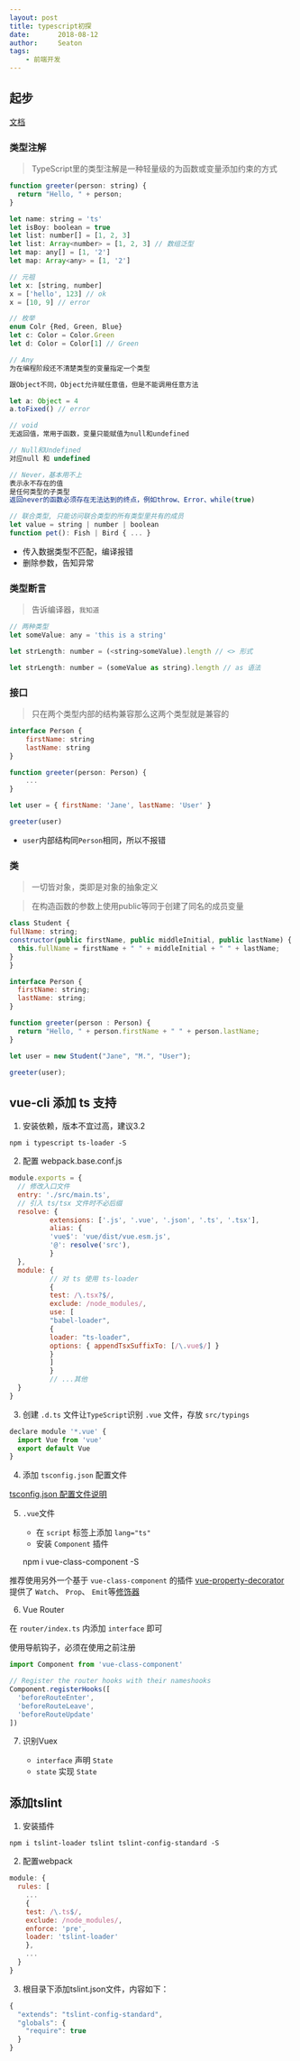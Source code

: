 ```yaml
---
layout: post
title: typescript初探
date:       2018-08-12
author:     Seaton
tags:
    - 前端开发
---
```


## 起步

[文档](https://www.tslang.cn/docs/home.html)

### 类型注解

> TypeScript里的类型注解是一种轻量级的为函数或变量添加约束的方式

```js
function greeter(person: string) {
  return "Hello, " + person;
}

let name: string = 'ts'
let isBoy: boolean = true
let list: number[] = [1, 2, 3]
let list: Array<number> = [1, 2, 3] // 数组泛型
let map: any[] = [1, '2']
let map: Array<any> = [1, '2']

// 元祖
let x: [string, number]
x = ['hello', 123] // ok
x = [10, 9] // error

// 枚举
enum Colr {Red, Green, Blue}
let c: Color = Color.Green
let d: Color = Color[1] // Green

// Any
为在编程阶段还不清楚类型的变量指定一个类型

跟Object不同，Object允许赋任意值，但是不能调用任意方法

let a: Object = 4
a.toFixed() // error

// void
无返回值，常用于函数，变量只能赋值为null和undefined

// Null和Undefined
对应null 和 undefined

// Never，基本用不上
表示永不存在的值
是任何类型的子类型
返回never的函数必须存在无法达到的终点，例如throw、Error、while(true)

// 联合类型, 只能访问联合类型的所有类型里共有的成员
let value = string | number | boolean
function pet(): Fish | Bird { ... }
```
    

- 传入数据类型不匹配，编译报错
- 删除参数，告知异常

### 类型断言

> 告诉编译器，`我知道`

```js
// 两种类型
let someValue: any = 'this is a string'

let strLength: number = (<string>someValue).length // <> 形式

let strLength: number = (someValue as string).length // as 语法
```
### 接口

> 只在两个类型内部的结构兼容那么这两个类型就是兼容的

```js
interface Person {
    firstName: string
    lastName: string 
}

function greeter(person: Person) {
    ...
}

let user = { firstName: 'Jane', lastName: 'User' }

greeter(user)
```
- `user`内部结构同`Person`相同，所以不报错

### 类

> 一切皆对象，类即是对象的抽象定义

> 在构造函数的参数上使用public等同于创建了同名的成员变量

```js
class Student {
fullName: string;
constructor(public firstName, public middleInitial, public lastName) {
  this.fullName = firstName + " " + middleInitial + " " + lastName;
}
}

interface Person {
  firstName: string;
  lastName: string;
}

function greeter(person : Person) {
  return "Hello, " + person.firstName + " " + person.lastName;
}

let user = new Student("Jane", "M.", "User");

greeter(user);
```

## vue-cli 添加 ts 支持

1. 安装依赖，版本不宜过高，建议3.2
```shell
npm i typescript ts-loader -S
```
2. 配置 webpack.base.conf.js
```js
module.exports = {
  // 修改入口文件
  entry: './src/main.ts',
  // 引入 ts/tsx 文件时不必后缀 
  resolve: {
          extensions: ['.js', '.vue', '.json', '.ts', '.tsx'],
          alias: {
          'vue$': 'vue/dist/vue.esm.js',
          '@': resolve('src'),
          }
  },
  module: {
          // 对 ts 使用 ts-loader
          {
          test: /\.tsx?$/,
          exclude: /node_modules/,
          use: [
          "babel-loader",
          {
          loader: "ts-loader",
          options: { appendTsxSuffixTo: [/\.vue$/] }
          }
          ]
          }
          // ...其他
  }
}
```   
3. 创建 `.d.ts` 文件让`TypeScript`识别 `.vue` 文件，存放 `src/typings`
```js
declare module '*.vue' {
  import Vue from 'vue'
  export default Vue
}
```  
4. 添加 `tsconfig.json` 配置文件

[tsconfig.json 配置文件说明](https://zhongsp.gitbooks.io/typescript-handbook/content/doc/handbook/tsconfig.json.html)

5. `.vue`文件

    - 在 `script` 标签上添加 `lang="ts"`
    - 安装 `Component` 插件
    

    npm i vue-class-component -S
    
推荐使用另外一个基于 `vue-class-component` 的插件 [vue-property-decorator](https://github.com/kaorun343/vue-property-decorator) 提供了 `Watch`、 `Prop`、 `Emit`等[修饰器](http://es6.ruanyifeng.com/#docs/decorator)

6. Vue Router

在 `router/index.ts` 内添加 `interface` 即可

使用导航钩子，必须在使用之前注册
```js
import Component from 'vue-class-component'

// Register the router hooks with their nameshooks
Component.registerHooks([
  'beforeRouteEnter',
  'beforeRouteLeave',
  'beforeRouteUpdate' 
])
```   
7. 识别Vuex

    - `interface` 声明 `State`
    - `state` 实现 `State`
    
## 添加tslint

1. 安装插件
```shell
npm i tslint-loader tslint tslint-config-standard -S
 ```   
2. 配置webpack
```js
module: {
  rules: [
    ...
    {
    test: /\.ts$/,
    exclude: /node_modules/,
    enforce: 'pre',
    loader: 'tslint-loader'
    },
    ...
  }
}
 ```   
3. 根目录下添加tslint.json文件，内容如下：
```js
{
  "extends": "tslint-config-standard",
  "globals": {
    "require": true
  }
}
```


    

            
